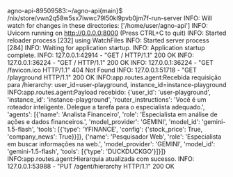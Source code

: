 agno-api-89509583:~/agno-api{main}$ /nix/store/vwn2q58w5sx7iwwc79l50kl9pvb0jm7f-run-server
INFO:     Will watch for changes in these directories: ['/home/user/agno-api']
INFO:     Uvicorn running on http://0.0.0.0:8000 (Press CTRL+C to quit)
INFO:     Started reloader process [232] using WatchFiles
INFO:     Started server process [284]
INFO:     Waiting for application startup.
INFO:     Application startup complete.
INFO:     127.0.0.1:42914 - "GET / HTTP/1.1" 200 OK
INFO:     127.0.0.1:36224 - "GET / HTTP/1.1" 200 OK
INFO:     127.0.0.1:36224 - "GET /favicon.ico HTTP/1.1" 404 Not Found
INFO:     127.0.0.1:51718 - "GET /playground HTTP/1.1" 200 OK
INFO:app.routes.agent:Recebida requisição para /hierarchy: user_id=user-playground, instance_id=instance-playground
INFO:app.routes.agent:Payload recebido: {'user_id': 'user-playground', 'instance_id': 'instance-playground', 'router_instructions': 'Você é um roteador inteligente. Delegue a tarefa para o especialista adequado.', 'agents': [{'name': 'Analista Financeiro', 'role': 'Especialista em análise de ações e dados financeiros.', 'model_provider': 'GEMINI', 'model_id': 'gemini-1.5-flash', 'tools': [{'type': 'YFINANCE', 'config': {'stock_price': True, 'company_news': True}}]}, {'name': 'Pesquisador Web', 'role': 'Especialista em buscar informações na web.', 'model_provider': 'GEMINI', 'model_id': 'gemini-1.5-flash', 'tools': [{'type': 'DUCKDUCKGO'}]}]}
INFO:app.routes.agent:Hierarquia atualizada com sucesso.
INFO:     127.0.0.1:53988 - "PUT /agent/hierarchy HTTP/1.1" 200 OK
